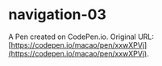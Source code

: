 # navigation-03

A Pen created on CodePen.io. Original URL: [https://codepen.io/macao/pen/xxwXPVj](https://codepen.io/macao/pen/xxwXPVj).


